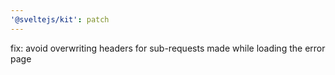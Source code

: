 ```yaml
---
'@sveltejs/kit': patch
---
```


fix: avoid overwriting headers for sub-requests made while loading the error page
